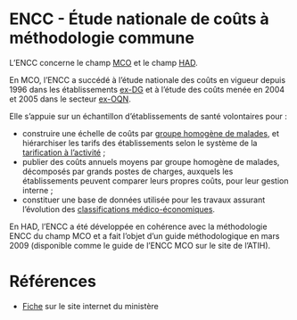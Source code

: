 # ENCC - Étude nationale de coûts à méthodologie commune
<!-- SPDX-License-Identifier: MPL-2.0 -->

L’ENCC concerne le champ [MCO](MCO.md) et le champ [HAD](HAD.md). 

En MCO, l’ENCC a succédé à l’étude nationale des coûts en vigueur depuis 1996 dans les établissements [ex-DG](ex-DG.md) et à l’étude des coûts menée en 2004 et 2005 dans le secteur [ex-OQN](ex-OQN.md). 

Elle s’appuie sur un échantillon d’établissements de santé volontaires pour : 
- construire une échelle de coûts par [groupe homogène de malades](GHM.md), et hiérarchiser les tarifs des établissements selon le système de la [tarification à l’activité](T2A.md) ; 
- publier des coûts annuels moyens par groupe homogène de malades, décomposés par grands postes de charges, auxquels les établissements peuvent comparer leurs propres coûts, pour leur gestion interne ;
- constituer une base de données utilisée pour les travaux assurant l’évolution des [classifications médico-économiques](classification_medico_economique.md).

En HAD, l’ENCC a été développée en cohérence avec la méthodologie ENCC du champ MCO et a fait l’objet d’un guide méthodologique en mars 2009 (disponible comme le guide de l’ENCC MCO sur le site de l’ATIH).

# Références

- [Fiche](https://solidarites-sante.gouv.fr/professionnels/gerer-un-etablissement-de-sante-medico-social/financement/financement-des-etablissements-de-sante-10795/financement-des-etablissements-de-sante-glossaire/article/etude-nationale-de-couts-a-methodologie-commune-encc) sur le site internet du ministère
